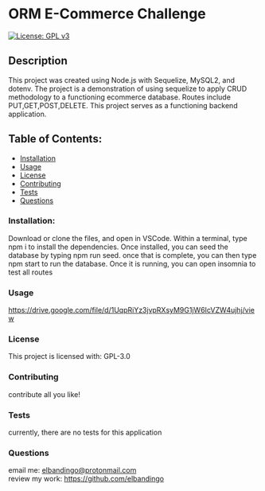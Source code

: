 # ORM E-Commerce Challenge
[![License: GPL v3](https://img.shields.io/badge/License-GPLv3-blue.svg)](https://www.gnu.org/licenses/gpl-3.0)
## Description    
This project was created using Node.js with Sequelize, MySQL2, and dotenv. The project is a demonstration of using sequelize to apply CRUD methodology to a functioning ecommerce database. Routes include PUT,GET,POST,DELETE. This project serves as a functioning backend application.
## Table of Contents:
* [Installation](#installation)
* [Usage](#usage)
* [License](#license)
* [Contributing](#contributing)
* [Tests](#tests)
* [Questions](#questions)
### Installation:
Download or clone the files, and open in VSCode. Within a terminal, type npm i to install the dependencies. Once installed, you can seed the database by typing npm run seed. once that is complete, you can then type npm start to run the database. Once it is running, you can open insomnia to test all routes
### Usage
https://drive.google.com/file/d/1UqpRiYz3jvpRXsyM9G1jW6IcVZW4ujhj/view
### License
This project is licensed with:
GPL-3.0
### Contributing
contribute all you like!
### Tests
currently, there are no tests for this application
### Questions
email me: elbandingo@protonmail.com<br />
review my work: https://github.com/elbandingo
